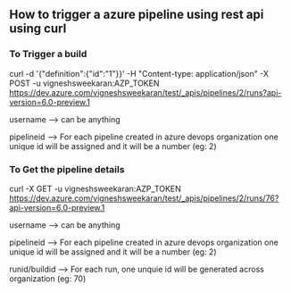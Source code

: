 ## How to trigger a azure pipeline using rest api using curl

### To Trigger a build
curl -d '{"definition":{"id":"1"}}' -H "Content-type: application/json" -X POST -u vigneshsweekaran:AZP_TOKEN https://dev.azure.com/vigneshsweekaran/test/_apis/pipelines/2/runs?api-version=6.0-preview.1

username --> can be anything

pipelineid --> For each pipeline created in azure devops organization one unique id will be assigned and it will be a number (eg: 2)

### To Get the pipeline details
curl -X GET -u vigneshsweekaran:AZP_TOKEN https://dev.azure.com/vigneshsweekaran/test/_apis/pipelines/2/runs/76?api-version=6.0-preview.1

username --> can be anything

pipelineid --> For each pipeline created in azure devops organization one unique id will be assigned and it will be a number (eg: 2)

runid/buildid --> For each run, one unquie id will be generated across organization (eg: 70)

